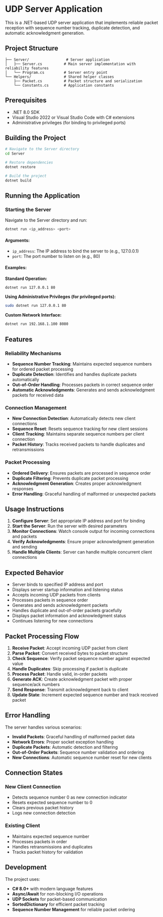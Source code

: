 # UDP Server Application

This is a .NET-based UDP server application that implements reliable packet reception with sequence number tracking, duplicate detection, and automatic acknowledgment generation.

## Project Structure
```
├── Server/                 # Server application
│   ├── Server.cs          # Main server implementation with reliability features
│   └── Program.cs         # Server entry point
└── Helpers/               # Shared helper classes
    ├── Packet.cs          # Packet structure and serialization
    └── Constants.cs       # Application constants
```

## Prerequisites
- .NET 8.0 SDK
- Visual Studio 2022 or Visual Studio Code with C# extensions
- Administrative privileges (for binding to privileged ports)

## Building the Project
```bash
# Navigate to the Server directory
cd Server

# Restore dependencies
dotnet restore

# Build the project
dotnet build
```

## Running the Application

### Starting the Server
Navigate to the Server directory and run:

```bash
dotnet run <ip_address> <port>
```

#### Arguments:
- `ip_address`: The IP address to bind the server to (e.g., 127.0.0.1)
- `port`: The port number to listen on (e.g., 80)

#### Examples:

**Standard Operation:**
```bash
dotnet run 127.0.0.1 80
```

**Using Administrative Privileges (for privileged ports):**
```bash
sudo dotnet run 127.0.0.1 80
```

**Custom Network Interface:**
```bash
dotnet run 192.168.1.100 8080
```

## Features

### Reliability Mechanisms
- **Sequence Number Tracking**: Maintains expected sequence numbers for ordered packet processing
- **Duplicate Detection**: Identifies and handles duplicate packets automatically
- **Out-of-Order Handling**: Processes packets in correct sequence order
- **Automatic Acknowledgments**: Generates and sends acknowledgment packets for received data

### Connection Management
- **New Connection Detection**: Automatically detects new client connections
- **Sequence Reset**: Resets sequence tracking for new client sessions
- **Client Tracking**: Maintains separate sequence numbers per client connection
- **Packet History**: Tracks received packets to handle duplicates and retransmissions

### Packet Processing
- **Ordered Delivery**: Ensures packets are processed in sequence order
- **Duplicate Filtering**: Prevents duplicate packet processing
- **Acknowledgment Generation**: Creates proper acknowledgment responses
- **Error Handling**: Graceful handling of malformed or unexpected packets

## Usage Instructions

1. **Configure Server**: Set appropriate IP address and port for binding
2. **Start the Server**: Run the server with desired parameters
3. **Monitor Connections**: Watch console output for incoming connections and packets
4. **Verify Acknowledgments**: Ensure proper acknowledgment generation and sending
5. **Handle Multiple Clients**: Server can handle multiple concurrent client connections

## Expected Behavior

- Server binds to specified IP address and port
- Displays server startup information and listening status
- Accepts incoming UDP packets from clients
- Processes packets in sequence order
- Generates and sends acknowledgment packets
- Handles duplicate and out-of-order packets gracefully
- Displays packet information and acknowledgment status
- Continues listening for new connections

## Packet Processing Flow

1. **Receive Packet**: Accept incoming UDP packet from client
2. **Parse Packet**: Convert received bytes to packet structure
3. **Check Sequence**: Verify packet sequence number against expected value
4. **Handle Duplicates**: Skip processing if packet is duplicate
5. **Process Packet**: Handle valid, in-order packets
6. **Generate ACK**: Create acknowledgment packet with proper sequence/ack numbers
7. **Send Response**: Transmit acknowledgment back to client
8. **Update State**: Increment expected sequence number and track received packet

## Error Handling

The server handles various scenarios:
- **Invalid Packets**: Graceful handling of malformed packet data
- **Network Errors**: Proper socket exception handling
- **Duplicate Packets**: Automatic detection and filtering
- **Out-of-Order Packets**: Sequence number validation and ordering
- **New Connections**: Automatic sequence number reset for new clients

## Connection States

### New Client Connection
- Detects sequence number 0 as new connection indicator
- Resets expected sequence number to 0
- Clears previous packet history
- Logs new connection detection

### Existing Client
- Maintains expected sequence number
- Processes packets in order
- Handles retransmissions and duplicates
- Tracks packet history for validation

## Development

The project uses:
- **C# 8.0+** with modern language features
- **Async/Await** for non-blocking I/O operations
- **UDP Sockets** for packet-based communication
- **SortedDictionary** for efficient packet tracking
- **Sequence Number Management** for reliable packet ordering
